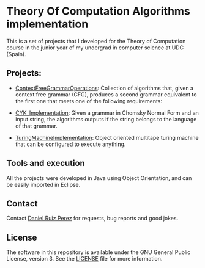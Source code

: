 Theory Of Computation Algorithms implementation
============

This is a set of projects that I developed for the Theory of Computation course in the junior year of my undergrad in computer science at UDC (Spain). 


## Projects:


- [ContextFreeGrammarOperations](https://github.com/DaniRuizPerez/TheoryOfComputationImplementations/tree/master/ContextFreeGrammarOperations): Collection of algorithms that, given a context free grammar (CFG), produces a second grammar equivalent to the first one that meets one of the following requirements:

- [CYK_Implementation](https://github.com/DaniRuizPerez/TheoryOfComputationImplementations/tree/master/CYK_Implementation): Given a grammar in Chomsky Normal Form and an input string, the algorithms outputs if the string belongs to the language of that grammar.

- [TuringMachineImplementation](https://github.com/DaniRuizPerez/TheoryOfComputationImplementations/tree/master/TuringMachineImplementation): Object oriented multitape turing machine that can be configured to execute anything.

## Tools and execution

All the projects were developed in Java using Object Orientation, and can be easily imported in Eclipse.


## Contact

Contact [Daniel Ruiz Perez](mailto:druiz072@fiu.edu) for requests, bug reports and good jokes.


## License

The software in this repository is available under the GNU General Public License, version 3. See the [LICENSE](https://github.com/DaniRuizPerez/TheoryOfComputationImplementations/blob/master/LICENSE) file for more information.
